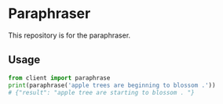 # Paraphraser

This repository is for the paraphraser.

## Usage 
```python
from client import paraphrase
print(paraphrase('apple trees are beginning to blossom .'))
# {"result": "apple tree are starting to blossom . "}
```
